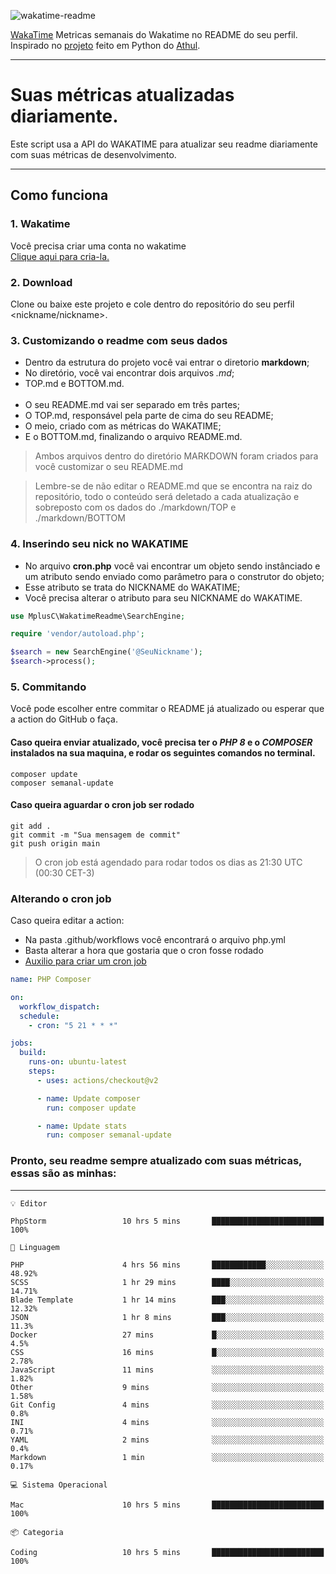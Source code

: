 ![wakatime-readme](https://socialify.git.ci/bymatheus/wakatime-readme/image?description=1&descriptionEditable=M%C3%A9tricas%20semanais%20do%20Wakatime%20no%20seu%20README%20de%20perfil.&font=KoHo&forks=1&language=1&owner=1&pattern=Signal&stargazers=1&theme=Dark)

[WakaTime](https://wakatime.com) Metricas semanais do Wakatime no README do seu perfil. <br>
Inspirado no [projeto](https://github.com/athul/waka-readme) feito em Python do [Athul](https://github.com/athul).
___

# Suas métricas atualizadas diariamente.
Este script usa a API do WAKATIME para atualizar seu readme diariamente com suas métricas de desenvolvimento.

___

## Como funciona

### 1. Wakatime
Você precisa criar uma conta no wakatime <br>
[Clique aqui para cria-la.](https://wakatime.com) 

### 2. Download
Clone ou baixe este projeto e cole dentro do repositório do seu perfil <nickname/nickname>.

### 3. Customizando o readme com seus dados
- Dentro da estrutura do projeto você vai entrar o diretorio **markdown**;  
- No diretório, você vai encontrar dois arquivos *.md*;
- TOP.md e BOTTOM.md.
<br><br>
- O seu README.md vai ser separado em três partes; 
- O TOP.md, responsável pela parte de cima do seu README;
- O meio, criado com as métricas do WAKATIME;
- E o BOTTOM.md, finalizando o arquivo README.md.<br>

> Ambos arquivos dentro do diretório MARKDOWN foram criados para você customizar o seu README.md

> Lembre-se de não editar o README.md que se encontra na raiz do repositório, todo o conteúdo será deletado a cada atualização e sobreposto com os dados do ./markdown/TOP e ./markdown/BOTTOM

### 4. Inserindo seu nick no WAKATIME
- No arquivo **cron.php** você vai encontrar um objeto sendo instânciado e um atributo sendo enviado como parâmetro para o construtor do objeto;
- Esse atributo se trata do NICKNAME do WAKATIME;
- Você precisa alterar o atributo para seu NICKNAME do WAKATIME.

```php
use MplusC\WakatimeReadme\SearchEngine;

require 'vendor/autoload.php';

$search = new SearchEngine('@SeuNickname');
$search->process();
```

### 5. Commitando
Você pode escolher entre commitar o README já atualizado ou esperar que a action do GitHub o faça. <br>

#### Caso queira enviar atualizado, você precisa ter o *PHP 8* e o *COMPOSER* instalados na sua maquina, e rodar os seguintes comandos no terminal.
```composer
composer update
composer semanal-update 
```

#### Caso queira aguardar o cron job ser rodado 
```git 
git add .
git commit -m "Sua mensagem de commit"
git push origin main
```

>O cron job está agendado para rodar todos os dias as 21:30 UTC (00:30 CET-3) 

### Alterando o cron job
Caso queira editar a action:

- Na pasta .github/workflows você encontrará o arquivo php.yml
- Basta alterar a hora que gostaria que o cron fosse rodado
- [Auxilio para criar um cron job](https://crontab.guru)

```yml
name: PHP Composer

on:
  workflow_dispatch:
  schedule:
    - cron: "5 21 * * *"

jobs:
  build:
    runs-on: ubuntu-latest
    steps:
      - uses: actions/checkout@v2

      - name: Update composer
        run: composer update

      - name: Update stats
        run: composer semanal-update
```

### Pronto, seu readme sempre atualizado com suas métricas, essas são as minhas:

___
```text
💡 Editor

PhpStorm                 10 hrs 5 mins       █████████████████████████       100%
```
```text
💬 Linguagem

PHP                      4 hrs 56 mins       ████████████░░░░░░░░░░░░░     48.92%
SCSS                     1 hr 29 mins        ████░░░░░░░░░░░░░░░░░░░░░     14.71%
Blade Template           1 hr 14 mins        ███░░░░░░░░░░░░░░░░░░░░░░     12.32%
JSON                     1 hr 8 mins         ███░░░░░░░░░░░░░░░░░░░░░░      11.3%
Docker                   27 mins             █░░░░░░░░░░░░░░░░░░░░░░░░       4.5%
CSS                      16 mins             █░░░░░░░░░░░░░░░░░░░░░░░░      2.78%
JavaScript               11 mins             ░░░░░░░░░░░░░░░░░░░░░░░░░      1.82%
Other                    9 mins              ░░░░░░░░░░░░░░░░░░░░░░░░░      1.58%
Git Config               4 mins              ░░░░░░░░░░░░░░░░░░░░░░░░░       0.8%
INI                      4 mins              ░░░░░░░░░░░░░░░░░░░░░░░░░      0.71%
YAML                     2 mins              ░░░░░░░░░░░░░░░░░░░░░░░░░       0.4%
Markdown                 1 min               ░░░░░░░░░░░░░░░░░░░░░░░░░      0.17%
```
```text
💻 Sistema Operacional

Mac                      10 hrs 5 mins       █████████████████████████       100%
```
```text
📦 Categoria

Coding                   10 hrs 5 mins       █████████████████████████       100%
```
